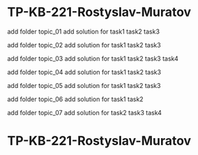 # TP-KB-221-Rostyslav-Muratov
add folder topic_01
add solution for task1 task2 task3

add folder topic_02
add solution for task1 task2 task3

add folder topic_03
add solution for task1 task2 task3 task4

add folder topic_04
add solution for task1 task2 task3

add folder topic_05
add solution for task1 task2 task3

add folder topic_06
add solution for task1 task2

add folder topic_07
add solution for task2 task3  task4

# TP-KB-221-Rostyslav-Muratov